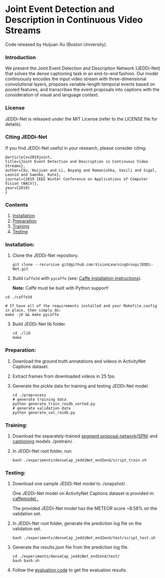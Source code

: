 # Joint Event Detection and Description in Continuous Video Streams

Code released by Huijuan Xu (Boston University).

### Introduction

We present the Joint Event Detection and Description Network (JEDDi-Net) that solves the dense captioning task in an end-to-end fashion. Our model continuously encodes the input video stream with three-dimensional convolutional layers, proposes variable-length temporal events based on pooled features, and transcribes the event proposals into captions with the consideration of visual and language context.


### License

JEDDi-Net is released under the MIT License (refer to the LICENSE file for details).

### Citing JEDDi-Net

If you find JEDDi-Net useful in your research, please consider citing:

    @article{xu2019joint,
	title={Joint Event Detection and Description in Continuous Video Streams},
	author={Xu, Huijuan and Li, Boyang and Ramanishka, Vasili and Sigal, Leonid and Saenko, Kate},
	journal={2019 IEEE Winter Conference on Applications of Computer Vision (WACV)},
	year={2019}
    }


### Contents
1. [Installation](#installation)
2. [Preparation](#preparation)
3. [Training](#training)
4. [Testing](#testing)

### Installation:

1. Clone the JEDDi-Net repository.
   ```Shell
   git clone --recursive git@github.com:VisionLearningGroup/JEDDi-Net.git
   ```

2. Build `Caffe3d` with `pycaffe` (see: [Caffe installation instructions](http://caffe.berkeleyvision.org/installation.html)).

   **Note:** Caffe must be built with Python support!
  
  ```Shell
  cd ./caffe3d
  
  # If have all of the requirements installed and your Makefile.config in place, then simply do:
  make -j8 && make pycaffe
  ```

3. Build JEDDi-Net lib folder.

   ```Shell
   cd ./lib    
   make
   ```

### Preparation:

1. Download the ground truth annatations and videos in ActivityNet Captions dataset.

2. Extract frames from downloaded videos in 25 fps.

3. Generate the pickle data for training and testing JEDDi-Net model.

   ```Shell
   cd ./preprocess
   # generate training data
   python generate_train_roidb_sorted.py
   # generate validation data
   python generate_val_roidb.py  
   ```

### Training:
    
1. Download the separately-trained [segment proposal network(SPN)](https://drive.google.com/file/d/1GSaftfB1cprnKUOo8DSvbhp6SVAZbAMA/view?usp=sharing) and [captioning](https://drive.google.com/file/d/1GbKl-0QnwIf1AvgFB-DQlbEoSJ3FVcQG/view?usp=sharing) models ./pretrain/ .

2. In JEDDi-Net root folder, run:
   ```Shell
   bash ./experiments/denseCap_jeddiNet_end2end/script_train.sh
   ```

### Testing:

1. Download one sample JEDDi-Net model to ./snapshot/ .

   One JEDDi-Net model on ActivityNet Captions dataset is provided in: [caffemodel .](https://drive.google.com/file/d/1vtPeyPqqvsfNNfX16rUK7QsbrAEgxVxZ/view?usp=sharing)

   The provided JEDDi-Net model has the METEOR score ~8.58% on the validation set.
   
   
2. In JEDDi-Net root folder, generate the prediction log file on the validation set.
   ```Shell
   bash ./experiments/denseCap_jeddiNet_end2end/test/script_test.sh 
   ```
   
3. Generate the results.json file from the prediction log file.
   ```Shell
   cd ./experiments/denseCap_jeddiNet_end2end/test/
   bash bash.sh
   ```
   
4. Follow the [evaluation code](https://github.com/ranjaykrishna/densevid_eval) to get the evaluation results.



